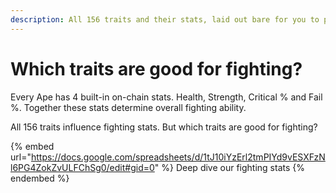 ```yaml
---
description: All 156 traits and their stats, laid out bare for you to pour over.
---
```


# Which traits are good for fighting?

Every Ape has 4 built-in on-chain stats. Health, Strength, Critical % and Fail %. Together these stats determine overall fighting ability.

All 156 traits influence fighting stats. But which traits are good for fighting?

{% embed url="https://docs.google.com/spreadsheets/d/1tJ10iYzErl2tmPIYd9vESXFzNl6PG4ZokZvULFChSg0/edit#gid=0" %}
Deep dive our fighting stats
{% endembed %}
